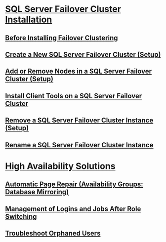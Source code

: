 # [SQL Server Failover Cluster Installation](install/sql-server-failover-cluster-installation.md)  
## [Before Installing Failover Clustering](install/before-installing-failover-clustering.md)  
## [Create a New SQL Server Failover Cluster (Setup)](install/create-a-new-sql-server-failover-cluster-setup.md)  
## [Add or Remove Nodes in a SQL Server Failover Cluster (Setup)](install/add-or-remove-nodes-in-a-sql-server-failover-cluster-setup.md)  
## [Install Client Tools on a SQL Server Failover Cluster](install/install-client-tools-on-a-sql-server-failover-cluster.md)  
## [Remove a SQL Server Failover Cluster Instance (Setup)](install/remove-a-sql-server-failover-cluster-instance-setup.md)  
## [Rename a SQL Server Failover Cluster Instance](install/rename-a-sql-server-failover-cluster-instance.md)  
# [High Availability Solutions](high-availability-solutions-sql-server.md)  
## [Automatic Page Repair (Availability Groups: Database Mirroring)](automatic-page-repair-availability-groups-database-mirroring.md)  
## [Management of Logins and Jobs After Role Switching](management-of-logins-and-jobs-after-role-switching-sql-server.md)  
## [Troubleshoot Orphaned Users](troubleshoot-orphaned-users-sql-server.md)  
